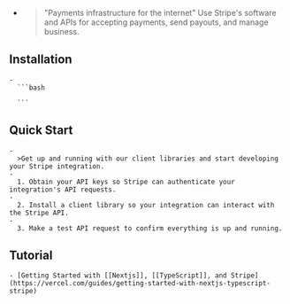 -
  >"Payments infrastructure for the internet"
  Use Stripe's software and APIs for accepting payments, send payouts, and manage business.
## Installation
	-
	  ```bash
	  
	  ```
## Quick Start
	-
	  >Get up and running with our client libraries and start developing your Stripe integration.
	-
	  1. Obtain your API keys so Stripe can authenticate your integration's API requests.
	-
	  2. Install a client library so your integration can interact with the Stripe API.
	-
	  3. Make a test API request to confirm everything is up and running.
## Tutorial
	- [Getting Started with [[Nextjs]], [[TypeScript]], and Stripe](https://vercel.com/guides/getting-started-with-nextjs-typescript-stripe)